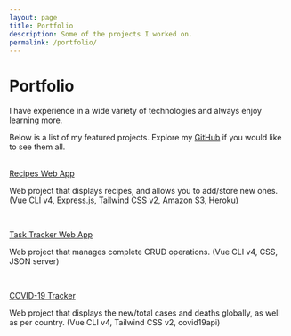```yaml
---
layout: page
title: Portfolio
description: Some of the projects I worked on.
permalink: /portfolio/
---
```


# Portfolio

I have experience in a wide variety of technologies and always enjoy learning more.

Below is a list of my featured projects. Explore my [GitHub](https://www.github.com/sebasmoles/) if you would like to see them all. <br><br>

[Recipes Web App](https://github.com/sebasmoles/recipes-web-app)

Web project that displays recipes, and allows you to add/store new ones. (Vue CLI v4, Express.js, Tailwind CSS v2, Amazon S3, Heroku)

<br>

[Task Tracker Web App](https://github.com/sebasmoles/task-tracker)

Web project that manages complete CRUD operations. (Vue CLI v4, CSS, JSON server)

<br>

[COVID-19 Tracker](https://github.com/sebasmoles/covid-tracker)

Web project that displays the new/total cases and deaths globally, as well as per country. (Vue CLI v4, Tailwind CSS v2, covid19api)

<br>
